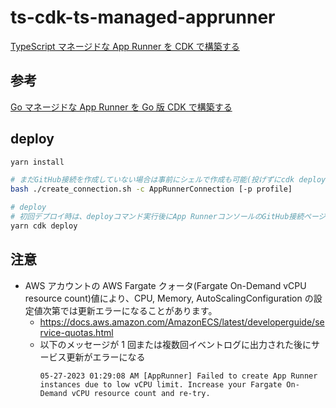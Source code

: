 # ts-cdk-ts-managed-apprunner

[TypeScript マネージドな App Runner を CDK で構築する](https://go-to-k.hatenablog.com/entry/ts-cdk-ts-managed-apprunner)

## 参考

[Go マネージドな App Runner を Go 版 CDK で構築する](https://go-to-k.hatenablog.com/entry/go-cdk-go-managed-apprunner)

## deploy

```sh
yarn install

# まだGitHub接続を作成していない場合は事前にシェルで作成も可能(投げずにcdk deployだけでも可能)
bash ./create_connection.sh -c AppRunnerConnection [-p profile]

# deploy
# 初回デプロイ時は、deployコマンド実行後にApp RunnerコンソールのGitHub接続ページで「ハンドシェイクを完了」というボタンを押す
yarn cdk deploy
```

## 注意

- AWS アカウントの AWS Fargate クォータ(Fargate On-Demand vCPU resource count)値により、CPU, Memory, AutoScalingConfiguration の設定値次第では更新エラーになることがあります。
  - https://docs.aws.amazon.com/AmazonECS/latest/developerguide/service-quotas.html
  - 以下のメッセージが 1 回または複数回イベントログに出力された後にサービス更新がエラーになる
    ```
    05-27-2023 01:29:08 AM [AppRunner] Failed to create App Runner instances due to low vCPU limit. Increase your Fargate On-Demand vCPU resource count and re-try.
    ```
